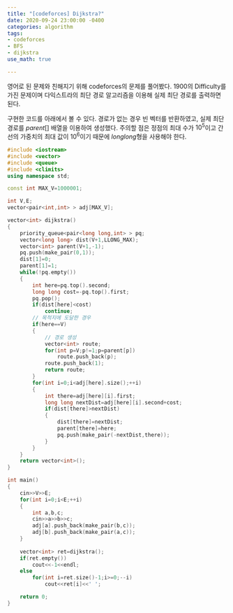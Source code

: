 ```yaml
---
title: "[codeforces] Dijkstra?"
date: 2020-09-24 23:00:00 -0400
categories: algorithm 
tags:
- codeforces 
- BFS 
- dijkstra
use_math: true

---
```


영어로 된 문제와 친해지기 위해 codeforces의 문제를 풀어봤다. 
1900의 Difficulty를 가진 문제이며 다익스트라의 최단 경로 알고리즘을 이용해 실제 최단 경로를 출력하면 된다. 

구현한 코드를 아래에서 볼 수 있다. 경로가 없는 경우 빈 벡터를 반환하였고, 실제 최단 경로를 $parent[]$ 배열을 이용하여 생성했다. 
주의할 점은 정점의 최대 수가 $10^5$이고 간선의 가중치의 최대 값이 $10^6$이기 때문에 $long long$형을 사용해야 한다. 
```cpp
#include <iostream>
#include <vector>
#include <queue>
#include <climits>
using namespace std;

const int MAX_V=1000001;

int V,E;
vector<pair<int,int> > adj[MAX_V];

vector<int> dijkstra()
{
    priority_queue<pair<long long,int> > pq;
    vector<long long> dist(V+1,LLONG_MAX);
    vector<int> parent(V+1,-1);
    pq.push(make_pair(0,1));
    dist[1]=0;
    parent[1]=1;
    while(!pq.empty())
    {
        int here=pq.top().second;
        long long cost=-pq.top().first;
        pq.pop();
        if(dist[here]<cost)
            continue;
        // 목적지에 도달한 경우 
        if(here==V)
        {
            // 경로 생성 
            vector<int> route;
            for(int p=V;p!=1;p=parent[p])
                route.push_back(p);
            route.push_back(1);
            return route;
        }
        for(int i=0;i<adj[here].size();++i)
        {
            int there=adj[here][i].first;
            long long nextDist=adj[here][i].second+cost;
            if(dist[there]>nextDist)
            {
                dist[there]=nextDist;
                parent[there]=here;
                pq.push(make_pair(-nextDist,there));
            }
        }
    }
    return vector<int>();
}

int main()
{
    cin>>V>>E;
    for(int i=0;i<E;++i)
    {
        int a,b,c;
        cin>>a>>b>>c;
        adj[a].push_back(make_pair(b,c));
        adj[b].push_back(make_pair(a,c));
    }
    
    vector<int> ret=dijkstra();
    if(ret.empty())
        cout<<-1<<endl;
    else
        for(int i=ret.size()-1;i>=0;--i)
            cout<<ret[i]<<' ';

    return 0;
}

```
